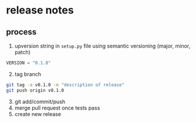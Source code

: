 # release notes

## process

1. upversion string in `setup.py` file using semantic versioning (major, minor, patch)

```python
VERSION = "0.1.0"
```

2. tag branch

```bash
git tag -a v0.1.0 -m "description of release"
git push origin v0.1.0
```

3. git add/commit/push
4. merge pull request once tests pass
5. create new release
